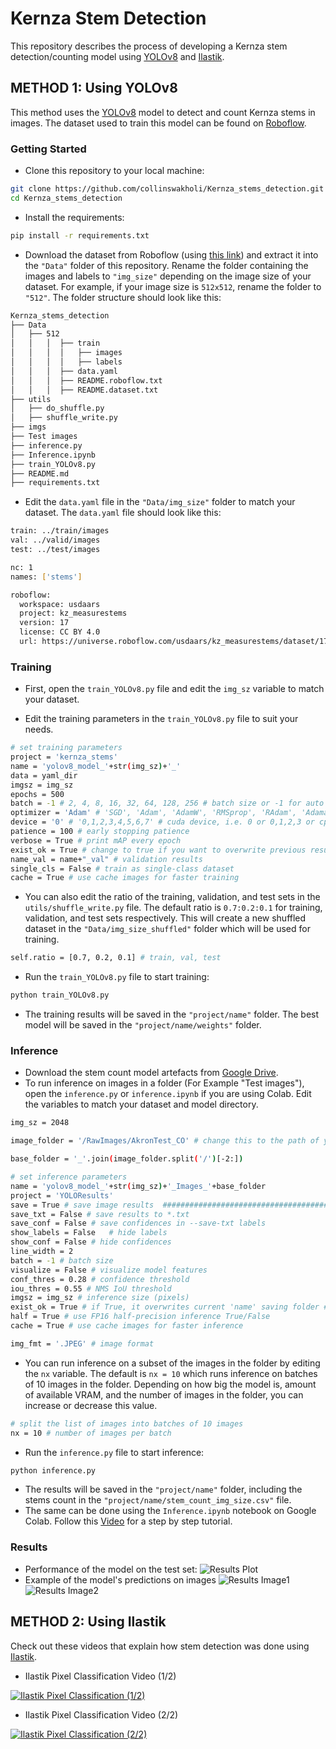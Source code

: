 # Kernza Stem Detection
This repository describes the process of developing a Kernza stem detection/counting model using [YOLOv8](https://github.com/ultralytics/ultralytics) and [Ilastik](https://www.ilastik.org/).

## METHOD 1: Using YOLOv8
This method uses the [YOLOv8](https://github.com/ultralytics/ultralytics) model to detect and count Kernza stems in images. The dataset used to train this model can be found on [Roboflow](https://roboflow.com/).

### Getting Started
- Clone this repository to your local machine:
```bash
git clone https://github.com/collinswakholi/Kernza_stems_detection.git
cd Kernza_stems_detection
```
- Install the requirements:
```bash
pip install -r requirements.txt
```
- Download the dataset from Roboflow (using [this link](https://universe.roboflow.com/usdaars/kz_measurestems)) and extract it into the `"Data"` folder of this repository. Rename the folder containing the images and labels to `"img_size"` depending on the image size of your dataset. For example, if your image size is `512x512`, rename the folder to `"512"`. 
The folder structure should look like this:
```bash
Kernza_stems_detection
├── Data
│   ├── 512
│   │   │  ├── train
│   │   │  │   ├── images
│   │   │  │   ├── labels
│   │   │  ├── data.yaml
│   │   │  ├── README.roboflow.txt
│   │   │  ├── README.dataset.txt
├── utils
│   ├── do_shuffle.py
│   ├── shuffle_write.py
├── imgs
├── Test images
├── inference.py
├── Inference.ipynb
├── train_YOLOv8.py
├── README.md
├── requirements.txt
```
- Edit the `data.yaml` file in the `"Data/img_size"` folder to match your dataset. The `data.yaml` file should look like this:
```bash
train: ../train/images
val: ../valid/images
test: ../test/images

nc: 1
names: ['stems']

roboflow:
  workspace: usdaars
  project: kz_measurestems
  version: 17
  license: CC BY 4.0
  url: https://universe.roboflow.com/usdaars/kz_measurestems/dataset/17

```

### Training
- First, open the `train_YOLOv8.py` file and edit the `img_sz` variable to match your dataset.

- Edit the training parameters in the `train_YOLOv8.py` file to suit your needs. 
```bash
# set training parameters
project = 'kernza_stems'
name = 'yolov8_model_'+str(img_sz)+'_'
data = yaml_dir
imgsz = img_sz
epochs = 500
batch = -1 # 2, 4, 8, 16, 32, 64, 128, 256 # batch size or -1 for auto (largest batch size possible)
optimizer = 'Adam' # 'SGD', 'Adam', 'AdamW', 'RMSprop', 'RAdam', 'Adamax', 'auto'
device = '0' # '0,1,2,3,4,5,6,7' # cuda device, i.e. 0 or 0,1,2,3 or cpu
patience = 100 # early stopping patience
verbose = True # print mAP every epoch
exist_ok = True # change to true if you want to overwrite previous results
name_val = name+"_val" # validation results
single_cls = False # train as single-class dataset
cache = True # use cache images for faster training
```
- You can also edit the ratio of the training, validation, and test sets in the `utils/shuffle_write.py` file. The default ratio is `0.7:0.2:0.1` for training, validation, and test sets respectively. This will create a new shuffled dataset in the `"Data/img_size_shuffled"` folder which will be used for training.
```bash
self.ratio = [0.7, 0.2, 0.1] # train, val, test
```

- Run the `train_YOLOv8.py` file to start training:
```bash
python train_YOLOv8.py
```
- The training results will be saved in the `"project/name"` folder. The best model will be saved in the `"project/name/weights"` folder.

### Inference
- Download the stem count model artefacts from [Google Drive](https://drive.google.com/drive/folders/1VLQkowfidxsOjknyZr7Up9Ks8omRDjnm?usp=sharing).
- To run inference on images in a folder (For Example "Test images"), open the `inference.py` or `inference.ipynb` if you are using Colab.  Edit the variables to match your dataset and model directory.
```bash
img_sz = 2048

image_folder = '/RawImages/AkronTest_CO' # change this to the path of your images

base_folder = '_'.join(image_folder.split('/')[-2:])

# set inference parameters
name = 'yolov8_model_'+str(img_sz)+'_Images_'+base_folder
project = 'YOLOResults'
save = True # save image results  ######################################################################
save_txt = False # save results to *.txt
save_conf = False # save confidences in --save-txt labels
show_labels = False   # hide labels
show_conf = False # hide confidences
line_width = 2
batch = -1 # batch size
visualize = False # visualize model features
conf_thres = 0.28 # confidence threshold
iou_thres = 0.55 # NMS IoU threshold
imgsz = img_sz # inference size (pixels)
exist_ok = True # if True, it overwrites current 'name' saving folder #####################################
half = True # use FP16 half-precision inference True/False
cache = True # use cache images for faster inference

img_fmt = '.JPEG' # image format
```
- You can run inference on a subset of the images in the folder by editing the `nx` variable. The default is `nx = 10` which runs inference on batches of 10 images in the folder. Depending on how big the model is, amount of available VRAM, and the number of images in the folder, you can increase or decrease this value.
```bash
# split the list of images into batches of 10 images
nx = 10 # number of images per batch
```
- Run the `inference.py` file to start inference:
```bash
python inference.py
```
- The results will be saved in the `"project/name"` folder, including the stems count in the `"project/name/stem_count_img_size.csv"` file. 
- The same can be done using the `Inference.ipynb` notebook on Google Colab. Follow this [Video](https://www.youtube.com/watch?v=phJvNnreSIM) for a step by step tutorial.

### Results
- Performance of the model on the test set:
![Results Plot](imgs/graph.png)
- Example of the model's predictions on images
![Results Image1](imgs/1.jpg)
![Results Image2](imgs/2.jpg)
## METHOD 2: Using Ilastik
 Check out these videos that explain how stem detection was done using [Ilastik](https://www.ilastik.org/).

 - Ilastik Pixel Classification Video (1/2)

 [![Ilastik Pixel Classification (1/2)](https://img.youtube.com/vi/gnbqtwN2Zsc/0.jpg)](https://www.youtube.com/watch?v=gnbqtwN2Zsc)

 - Ilastik Pixel Classification Video (2/2)

 [![Ilastik Pixel Classification (2/2)](https://img.youtube.com/vi/VVntpw4AO9Q/0.jpg)](https://www.youtube.com/watch?v=VVntpw4AO9Q)

